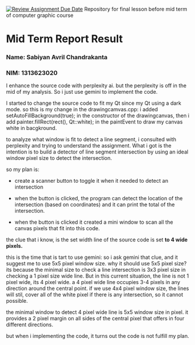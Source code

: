 [![Review Assignment Due Date](https://classroom.github.com/assets/deadline-readme-button-22041afd0340ce965d47ae6ef1cefeee28c7c493a6346c4f15d667ab976d596c.svg)](https://classroom.github.com/a/ZCO_vauY)
Repository for final lesson before mid term of computer graphic course

# Mid Term Report Result

### Name: Sabiyan Avril Chandrakanta
### NIM: 1313623020

I enhance the source code with perplexity ai. but the perplexity is off in the mid of my analysis. So i just use gemini to implement the code.

I started to change  the source code to fit my Qt since my Qt using a dark mode. 
so this is my change in the drawingcamvas.cpp:
i added setAutoFillBackground(true); in the constructor of the drawingcanvas, then i add  painter.fillRect(rect(), Qt::white); in the paintEvent to draw my canvas white in bacgkround.

to analyze what window is fit to detect a line segment, i consulted with perplexity and trying to understand the assignment. What i got is the intention is to build a detector of line segment intersection by using an ideal window pixel size to detect the intersection. 

so my plan is:

- create a scanner button to toggle it when it needed to detect an intersection

- when the button is clicked, the program can detect the location of the intersection (based on coordinates) and it can print the total of the intersection.

- when the button is clicked it created a mini window to scan all the canvas pixels that fit into this code.

the clue that i know, is the set width line of the source code is set **to 4 wide pixels.**

this is the time that is tart to use gemini:
so i ask gemini that clue, and it suggest me to use 5x5 pixel window size. 
why it should use 5x5 pixel size? its because the minimal size to check a line intersection is 3x3 pixel size in checking a 1 pixel size wide line. But in this current situation, the line is not 1 pixel wide, its 4 pixel wide. 
a 4 pixel wide line occupies 3-4 pixels in any direction around the central point. if we use 4x4 pixel window size, the lines will stil, cover all of the white pixel if there is any intersection, so it cannot possible.

the minimal window to detect 4 pixel wide line is 5x5 window size in pixel. it provides a 2 pixel margin on all sides of the central pixel that offers in four different directions.

but when i implementing the code, it turns out the code is not fulfill my plan.


